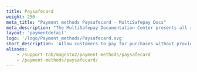 ```yaml
---
title: Paysafecard
weight: 250
meta_title: "Payment methods Paysafecard - MultiSafepay Docs"
meta_description: "The MultiSafepay Documentation Center presents all relevant information about our Plugins and API. You can also find support pages for payment methods, tools and general questions as well as the contact details of our Support and Integration Teams."
layout: 'paymentdetail'
logo: '/logo/Payment_methods/Paysafecard.svg'
short_description: 'Allow customers to pay for purchases without providing any sensitive financial information.'
aliases:
    - /support-tab/magento2/payment-methods/paysafecard
    - /payment-methods/paysafecard/
---
```

